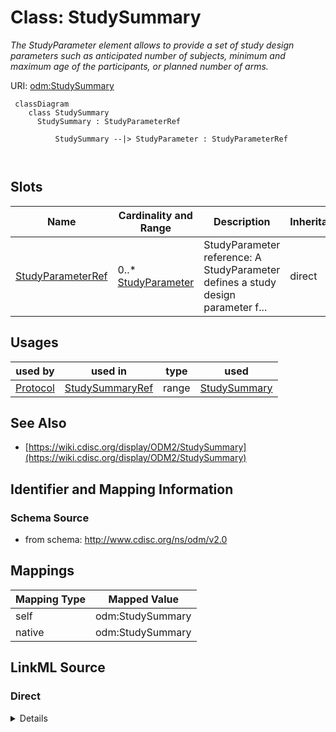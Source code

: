# Class: StudySummary


_The StudyParameter element allows to provide a set of study design parameters such as anticipated number of subjects, minimum and maximum age of the participants, or planned number of arms._





URI: [odm:StudySummary](http://www.cdisc.org/ns/odm/v2.0/StudySummary)



```mermaid
 classDiagram
    class StudySummary
      StudySummary : StudyParameterRef
        
          StudySummary --|> StudyParameter : StudyParameterRef
        
      
```




<!-- no inheritance hierarchy -->


## Slots

| Name | Cardinality and Range | Description | Inheritance |
| ---  | --- | --- | --- |
| [StudyParameterRef](StudyParameterRef.md) | 0..* <br/> [StudyParameter](StudyParameter.md) | StudyParameter reference: A StudyParameter defines a study design parameter f... | direct |





## Usages

| used by | used in | type | used |
| ---  | --- | --- | --- |
| [Protocol](Protocol.md) | [StudySummaryRef](StudySummaryRef.md) | range | [StudySummary](StudySummary.md) |






## See Also

* [https://wiki.cdisc.org/display/ODM2/StudySummary](https://wiki.cdisc.org/display/ODM2/StudySummary)

## Identifier and Mapping Information







### Schema Source


* from schema: http://www.cdisc.org/ns/odm/v2.0





## Mappings

| Mapping Type | Mapped Value |
| ---  | ---  |
| self | odm:StudySummary |
| native | odm:StudySummary |





## LinkML Source

<!-- TODO: investigate https://stackoverflow.com/questions/37606292/how-to-create-tabbed-code-blocks-in-mkdocs-or-sphinx -->

### Direct

<details>
```yaml
name: StudySummary
description: The StudyParameter element allows to provide a set of study design parameters
  such as anticipated number of subjects, minimum and maximum age of the participants,
  or planned number of arms.
from_schema: http://www.cdisc.org/ns/odm/v2.0
see_also:
- https://wiki.cdisc.org/display/ODM2/StudySummary
slots:
- StudyParameterRef
slot_usage:
  StudyParameterRef:
    name: StudyParameterRef
    multivalued: true
    domain_of:
    - StudySummary
    range: StudyParameter
    inlined: true
    inlined_as_list: true
class_uri: odm:StudySummary

```
</details>

### Induced

<details>
```yaml
name: StudySummary
description: The StudyParameter element allows to provide a set of study design parameters
  such as anticipated number of subjects, minimum and maximum age of the participants,
  or planned number of arms.
from_schema: http://www.cdisc.org/ns/odm/v2.0
see_also:
- https://wiki.cdisc.org/display/ODM2/StudySummary
slot_usage:
  StudyParameterRef:
    name: StudyParameterRef
    multivalued: true
    domain_of:
    - StudySummary
    range: StudyParameter
    inlined: true
    inlined_as_list: true
attributes:
  StudyParameterRef:
    name: StudyParameterRef
    description: 'StudyParameter reference: A StudyParameter defines a study design
      parameter for which the value or values are delivered in the ParameterValue
      child element or elements.'
    from_schema: http://www.cdisc.org/ns/odm/v2.0
    rank: 1000
    multivalued: true
    identifier: false
    alias: StudyParameterRef
    owner: StudySummary
    domain_of:
    - StudySummary
    range: StudyParameter
    inlined: true
    inlined_as_list: true
class_uri: odm:StudySummary

```
</details>